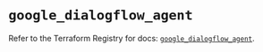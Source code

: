# `google_dialogflow_agent`

Refer to the Terraform Registry for docs: [`google_dialogflow_agent`](https://registry.terraform.io/providers/hashicorp/google-beta/5.36.0/docs/resources/google_dialogflow_agent).
